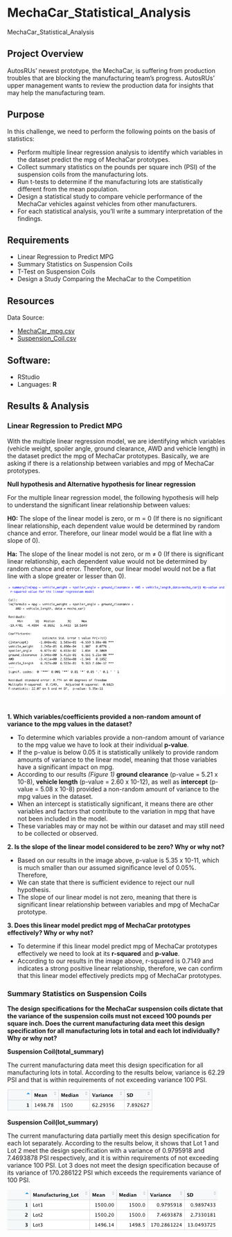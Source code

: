 # MechaCar_Statistical_Analysis
MechaCar_Statistical_Analysis

## Project Overview
AutosRUs’ newest prototype, the MechaCar, is suffering from production troubles that are blocking the manufacturing team’s progress. AutosRUs’ upper management wants to review the production data for insights that may help the manufacturing team.

## Purpose

In this challenge, we need to perform the following points on the basis of statistics: 

- Perform multiple linear regression analysis to identify which variables in the dataset predict the mpg of MechaCar prototypes.
- Collect summary statistics on the pounds per square inch (PSI) of the suspension coils from the manufacturing lots.
- Run t-tests to determine if the manufacturing lots are statistically different from the mean population.
- Design a statistical study to compare vehicle performance of the MechaCar vehicles against vehicles from other manufacturers. 
- For each statistical analysis, you’ll write a summary interpretation of the findings.


## Requirements

- Linear Regression to Predict MPG
- Summary Statistics on Suspension Coils
- T-Test on Suspension Coils
- Design a Study Comparing the MechaCar to the Competition


## Resources
Data Source: 
-	[MechaCar_mpg.csv](Data/MechaCar_mpg.csv)
-	[Suspension_Coil.csv](Data/Suspension_Coil.csv)

## Software: 
- RStudio
- Languages: **R**

## Results & Analysis

### Linear Regression to Predict MPG 

With the multiple linear regression model, we are identifying which variables (vehicle weight, spoiler angle, ground clearance, AWD and vehicle length) in the dataset predict the mpg of MechaCar prototypes. Basically, we are asking if there is a relationship between variables and mpg of MechaCar prototypes. 

**Null hypothesis and Alternative hypothesis for linear regression**

For the multiple linear regression model, the following hypothesis will help to understand the significant linear relationship between values:

**H0:** The slope of the linear model is zero, or m = 0 (If there is no significant linear relationship, each dependent value would be determined by random chance and error. Therefore, our linear model would be a flat line with a slope of 0).

**Ha:** The slope of the linear model is not zero, or m ≠ 0 (If there is significant linear relationship, each dependent value would not be determined by random chance and error. Therefore, our linear model would not be a flat line with a slope greater or lesser than 0).

![MechaCar_Statistical_Analysis](https://github.com/Lauramasonjar/MechaCar_Statistical_Analysis/blob/main/Images/Linear%20Regression%20Results.png)
#

**1. Which variables/coefficients provided a non-random amount of variance to the mpg values in the dataset?**

- To determine which variables provide a non-random amount of variance to the mpg value we have to look at their individual **p-value**. 
- If the p-value is below 0.05 it is statistically unlikely to provide random amounts of variance to the linear model, meaning that those variables have a significant impact on mpg. 
- According to our results *(Figure 1)* **ground clearance** (p-value = 5.21 x 10-8), **vehicle length** (p-value = 2.60 x 10-12), as well as **intercept** (p-value = 5.08 x 10-8) provided a non-random amount of variance to the mpg values in the dataset.
- When an intercept is statistically significant, it means there are other variables and factors that contribute to the variation in mpg that have not been included in the model. 
- These variables may or may not be within our dataset and may still need to be collected or observed.


**2. Is the slope of the linear model considered to be zero? Why or why not?**

- Based on our results in the image above, p-value is 5.35 x 10-11, which is much smaller than our assumed significance level of 0.05%. 
  Therefore,
- We can state that there is sufficient evidence to reject our null hypothesis. 
- The slope of our linear model is not zero, meaning that there is significant linear relationship between variables and mpg of MechaCar prototype.


**3. Does this linear model predict mpg of MechaCar prototypes effectively? Why or why not?**

- To determine if this linear model predict mpg of MechaCar prototypes effectively we need to look at its **r-squared** and **p-value**.
- According to our results in the image above, r-squared is 0.7149 and indicates a strong positive linear relationship, therefore, we can confirm that this linear model effectively predicts mpg of MechaCar prototypes.

### Summary Statistics on Suspension Coils

**The design specifications for the MechaCar suspension coils dictate that the variance of the suspension coils must not exceed 100 pounds per square inch. Does the current manufacturing data meet this design specification for all manufacturing lots in total and each lot individually? Why or why not?**

**Suspension Coil(total_summary)**

The current manufacturing data meet this design specification for all manufacturing lots in total. According to the results below, variance is 62.29 PSI and that is within requirements of not exceeding variance 100 PSI.

![MechaCar_Statistical_Analysis](https://github.com/Lauramasonjar/MechaCar_Statistical_Analysis/blob/main/Images/total_summary.png)


**Suspension Coil(lot_summary)**

The current manufacturing data partially meet this design specification for each lot separately. According to the results below, it shows that Lot 1 and Lot 2 meet the design specification with a variance of 0.9795918 and 7.4693878 PSI respectively, and it is within requirements of not exceeding variance 100 PSI. Lot 3 does not meet the design specification because of its variance of 170.286122 PSI which exceeds the requirements variance of 100 PSI.

![MechaCar_Statistical_Analysis](https://github.com/Lauramasonjar/MechaCar_Statistical_Analysis/blob/main/Images/lot_summary.png)



